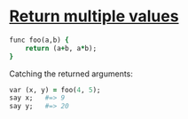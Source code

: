 [1]: http://rosettacode.org/wiki/Return_multiple_values

# [Return multiple values][1]

```ruby
func foo(a,b) {
    return (a+b, a*b);
}
```


Catching the returned arguments:

```ruby
var (x, y) = foo(4, 5);
say x;   #=> 9
say y;   #=> 20
```